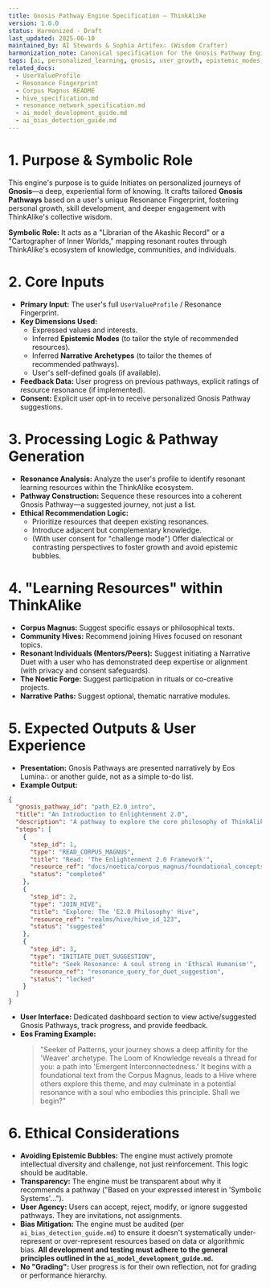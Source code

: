 ```yaml
---
title: Gnosis Pathway Engine Specification – ThinkAlike
version: 1.0.0
status: Harmonized - Draft
last_updated: 2025-06-10
maintained_by: AI Stewards & Sophia Artifex∴ (Wisdom Crafter)
harmonization_note: Canonical specification for the Gnosis Pathway Engine, which generates personalized learning/growth journeys. Aligns with symbolic UX, ethical AI principles, and supersedes legacy personalized learning docs.
tags: [ai, personalized_learning, gnosis, user_growth, epistemic_modes, user_journey, pet_clarity]
related_docs:
  - UserValueProfile
  - Resonance Fingerprint
  - Corpus Magnus README
  - hive_specification.md
  - resonance_network_specification.md
  - ai_model_development_guide.md
  - ai_bias_detection_guide.md
---
```


# 1. Purpose & Symbolic Role
This engine's purpose is to guide Initiates on personalized journeys of **Gnosis**—a deep, experiential form of knowing. It crafts tailored **Gnosis Pathways** based on a user's unique Resonance Fingerprint, fostering personal growth, skill development, and deeper engagement with ThinkAlike's collective wisdom.

**Symbolic Role:** It acts as a "Librarian of the Akashic Record" or a "Cartographer of Inner Worlds," mapping resonant routes through ThinkAlike's ecosystem of knowledge, communities, and individuals.

# 2. Core Inputs
- **Primary Input:** The user's full `UserValueProfile` / Resonance Fingerprint.
- **Key Dimensions Used:**
  - Expressed values and interests.
  - Inferred **Epistemic Modes** (to tailor the style of recommended resources).
  - Inferred **Narrative Archetypes** (to tailor the themes of recommended pathways).
  - User's self-defined goals (if available).
- **Feedback Data:** User progress on previous pathways, explicit ratings of resource resonance (if implemented).
- **Consent:** Explicit user opt-in to receive personalized Gnosis Pathway suggestions.

# 3. Processing Logic & Pathway Generation
- **Resonance Analysis:** Analyze the user's profile to identify resonant learning resources within the ThinkAlike ecosystem.
- **Pathway Construction:** Sequence these resources into a coherent Gnosis Pathway—a suggested journey, not just a list.
- **Ethical Recommendation Logic:**
  - Prioritize resources that deepen existing resonances.
  - Introduce adjacent but complementary knowledge.
  - (With user consent for "challenge mode") Offer dialectical or contrasting perspectives to foster growth and avoid epistemic bubbles.

# 4. "Learning Resources" within ThinkAlike
- **Corpus Magnus:** Suggest specific essays or philosophical texts.
- **Community Hives:** Recommend joining Hives focused on resonant topics.
- **Resonant Individuals (Mentors/Peers):** Suggest initiating a Narrative Duet with a user who has demonstrated deep expertise or alignment (with privacy and consent safeguards).
- **The Noetic Forge:** Suggest participation in rituals or co-creative projects.
- **Narrative Paths:** Suggest optional, thematic narrative modules.

# 5. Expected Outputs & User Experience
- **Presentation:** Gnosis Pathways are presented narratively by Eos Lumina∴ or another guide, not as a simple to-do list.
- **Example Output:**
```json
{
  "gnosis_pathway_id": "path_E2.0_intro",
  "title": "An Introduction to Enlightenment 2.0",
  "description": "A pathway to explore the core philosophy of ThinkAlike.",
  "steps": [
    {
      "step_id": 1,
      "type": "READ_CORPUS_MAGNUS",
      "title": "Read: 'The Enlightenment 2.0 Framework'",
      "resource_ref": "docs/noetica/corpus_magnus/foundational_concepts/enlightenment_2_0_framework.md",
      "status": "completed"
    },
    {
      "step_id": 2,
      "type": "JOIN_HIVE",
      "title": "Explore: The 'E2.0 Philosophy' Hive",
      "resource_ref": "realms/hive/hive_id_123",
      "status": "suggested"
    },
    {
      "step_id": 3,
      "type": "INITIATE_DUET_SUGGESTION",
      "title": "Seek Resonance: A soul strong in 'Ethical Humanism'",
      "resource_ref": "resonance_query_for_duet_suggestion",
      "status": "locked"
    }
  ]
}
```
- **User Interface:** Dedicated dashboard section to view active/suggested Gnosis Pathways, track progress, and provide feedback.
- **Eos Framing Example:**
  > "Seeker of Patterns, your journey shows a deep affinity for the 'Weaver' archetype. The Loom of Knowledge reveals a thread for you: a path into 'Emergent Interconnectedness.' It begins with a foundational text from the Corpus Magnus, leads to a Hive where others explore this theme, and may culminate in a potential resonance with a soul who embodies this principle. Shall we begin?"

# 6. Ethical Considerations
- **Avoiding Epistemic Bubbles:** The engine must actively promote intellectual diversity and challenge, not just reinforcement. This logic should be auditable.
- **Transparency:** The engine must be transparent about why it recommends a pathway ("Based on your expressed interest in 'Symbolic Systems'...").
- **User Agency:** Users can accept, reject, modify, or ignore suggested pathways. They are invitations, not assignments.
- **Bias Mitigation:** The engine must be audited (per `ai_bias_detection_guide.md`) to ensure it doesn't systematically under-represent or over-represent resources based on data or algorithmic bias. **All development and testing must adhere to the general principles outlined in the `ai_model_development_guide.md`.**
- **No "Grading":** User progress is for their own reflection, not for grading or performance hierarchy.
